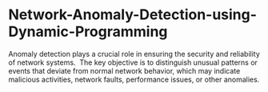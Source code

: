 # Network-Anomaly-Detection-using-Dynamic-Programming
Anomaly detection plays a crucial role in ensuring the security and reliability of network systems.   The key objective is to distinguish unusual patterns or events that deviate from normal network behavior, which may indicate malicious activities, network faults, performance issues, or other anomalies.
